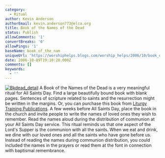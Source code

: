 ```yaml
---
category:
  - Ritual
author: Kevin Anderson
authorEmail: kevin.anderson773@elca.org
title: Book of the Names of the Dead
status: Publish
allowComments: '1'
convertBreaks: '0'
allowPings: '1'
baseName: book_of_the_nam
uniqueUrl: 'https://worshiphelps.blogs.com/worship_helps/2006/10/book_of_the_nam.html '
date: 2006-10-09T19:10:28.000Z
comments: []
keywords:
  - ''
---
```

[![Bkdead_detail](https://worshiphelps.blogs.com/worship_helps/images/bkdead_detail.jpg "Bkdead_detail")](http://worshiphelps.blogs.com/.shared/image.html?/photos/uncategorized/bkdead_detail.jpg) A Book of the Names of the Dead is a very meaningful ritual for All Saints Day. Find a large beautifully bound book with blank pages. Sentences of scripture related to saints and the resurrection might be written in the margins. Or, you can purchase this book from [Liturgy Training Publications](http://www.ltp.org/). A few weeks before All Saints Day, place the book in the church and invite people to write the names of loved ones they wish to remember. Read the names aloud during the distribution of communion at your All Saints Day service. This ritual reminds us that one aspect of the Lord's Supper is the communion with all the saints. When we eat and drink, we dine with our loved ones and all the saints who have gone before us. Instead of reading the names during communion distribution, you could included the names in the prayers or read them at the font in connection with baptismal remembrance.